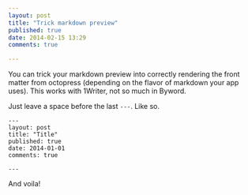 ```yaml
---
layout: post
title: "Trick markdown preview"
published: true
date: 2014-02-15 13:29
comments: true

---
```


You can trick your markdown preview into correctly rendering the front matter from octopress (depending on the flavor of markdown your app uses). This works with 1Writer, not so much in Byword.

Just leave a space before the last `---`. Like so.

    ---
    layout: post
    title: "Title"
    published: true
    date: 2014-01-01
    comments: true
    
    ---

And voila!
